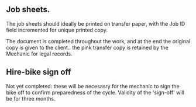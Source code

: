 ## Job sheets.

The job sheets should ideally be printed on transfer paper, with the Job ID field incremented for unique printed copy.

The document is completed throughout the work, and at the end the original copy is given to the client.. the pink transfer copy is retained by the Mechanic for legal records.

## Hire-bike sign off

Not yet completed: these will be necesasry for the mechanic to sign the bike off to confirm preparedness of the cycle. Validity of the 'sign-off' will be for three months.
